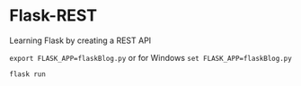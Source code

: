 # Flask-REST
Learning Flask by creating a REST API

`export FLASK_APP=flaskBlog.py`
or for Windows
`set FLASK_APP=flaskBlog.py`

`flask run`
